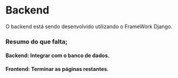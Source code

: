 # Backend
O backend está sendo desenvolvido utilizando o FrameWork Django.

### Resumo do que falta;

#### Backend: Integrar com o banco de dados.
#### Frontend: Terminar as páginas restantes.

